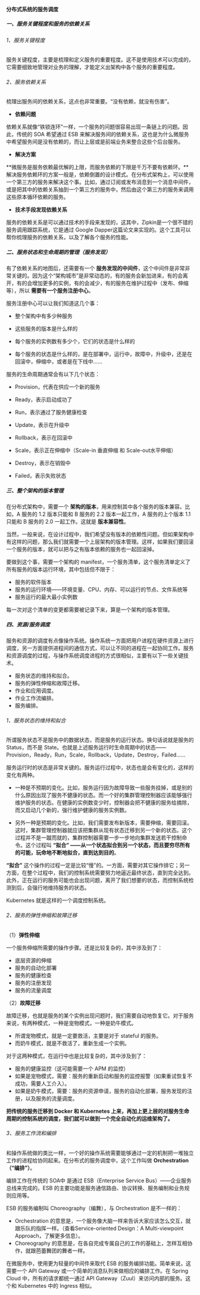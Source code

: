 #### 分布式系统的服务调度

##### 一、服务关键程度和服务的依赖关系

###### 1、服务关键程度

服务关键程度，主要是梳理和定义服务的重要程度。这不是使用技术可以完成的，它需要细致地管理对业务的理解，才能定义出架构中各个服务的重要程度。

###### 2、服务依赖关系

梳理出服务间的依赖关系，这点也非常重要。“没有依赖，就没有伤害”。

- **依赖问题**

依赖关系就像“铁锁连环”一样，一个服务的问题很容易出现一条链上的问题。因此，传统的 SOA 希望通过 ESB 来解决服务间的依赖关系，这也是为什么微服务中希望服务间是没有依赖的，而让上层或是前端业务来整合这些个后台服务。

- **解决方案**

**微服务是服务依赖最优解的上限，而服务依赖的下限是千万不要有依赖环。**解决服务依赖环的方案一般是，依赖倒置的设计模式。在分布式架构上，可以使用一个第三方的服务来解决这个事。比如，通过订阅或发布消息到一个消息中间件，或是把其中的依赖关系抽到一个第三方的服务中，然后由这个第三方的服务来调用这些原本循环依赖的服务。

- **技术手段发现依赖关系**

服务的依赖关系是可以通过技术的手段来发现的，这其中，Zipkin是一个很不错的服务调用跟踪系统，它是通过 Google Dapper这篇论文来实现的。这个工具可以帮你梳理服务的依赖关系，以及了解各个服务的性能。

##### 二、服务状态和生命周期的管理（服务发现）

有了依赖关系的地图后，还需要有一个 **服务发现的中间件**，这个中间件是非常非常关键的。因为这个“架构城市”是非常动态的，有的服务会新加进来，有的会离开，有的会增加更多的实例，有的会减少，有的服务在维护过程中（发布、伸缩等），所以 **需要有一个服务注册中心**。

服务注册中心可以让我们知道这几个事：

- 整个架构中有多少种服务

- 这些服务的版本是什么样的
- 每个服务的实例数有多少个，它们的状态是什么样的
- 每个服务的状态是什么样的，是在部署中，运行中，故障中，升级中，还是在回滚中，伸缩中，或者是在下线中……

服务的生命周期通常会有以下几个状态：

- Provision，代表在供应一个新的服务
- Ready，表示启动成功了
- Run，表示通过了服务健康检查
- Update，表示在升级中
- Rollback，表示在回滚中
- Scale，表示正在伸缩中（Scale-in 垂直伸缩 和 Scale-out水平伸缩）

- Destroy，表示在销毁中
- Failed，表示失败状态

##### 三、整个架构的版本管理

在分布式架构中，需要一个 **架构的版本**，用来控制其中各个服务的版本兼容。比如，A 服务的 1.2 版本只能和 B 服务的 2.2 版本一起工作，A 服务的上个版本 1.1 只能和 B 服务的 2.0 一起工作。这就是 **版本兼容性**。

当然，一般来说，在设计过程中，我们希望没有版本的依赖性问题。但如果架构中有这样的问题，那么我们就需要一个上层架构的版本管理。这样，如果我们要回滚一个服务的版本，就可以把与之有版本依赖的服务也一起回滚掉。

要做到这个事，需要一个架构的 manifest，一个服务清单，这个服务清单定义了所有服务的版本运行环境，其中包括但不限于：

- 服务的软件版本
- 服务的运行环境——环境变量、CPU、内存、可以运行的节点、文件系统等
- 服务运行的最大最小实例数

每一次对这个清单的变更都需要被记录下来，算是一个架构的版本管理。

##### 四、资源/服务调度

服务和资源的调度有点像操作系统。操作系统一方面把用户进程在硬件资源上进行调度，另一方面提供进程间的通信方式，可以让不同的进程在一起协同工作。服务和资源调度的过程，与操作系统调度进程的方式很相似，主要有以下一些关键技术。

- 服务状态的维持和拟合。
- 服务的弹性伸缩和故障迁移。
- 作业和应用调度。
- 作业工作流编排。
- 服务编排。

###### 1、服务状态的维持和拟合

所谓服务状态不是服务中的数据状态，而是服务的运行状态。换句话说就是服务的 Status，而不是 State。也就是上述服务运行时生命周期中的状态——Provision，Ready，Run，Scale，Rollback，Update，Destroy，Failed……

服务运行时的状态是非常关键的。服务运行过程中，状态也是会有变化的，这样的变化有两种。

- 一种是不预期的变化。比如，服务运行因为故障导致一些服务挂掉，或是别的什么原因出现了服务不健康的状态。而一个好的集群管理控制器应该能够强行维护服务的状态。在健康的实例数变少时，控制器会把不健康的服务给摘除，而又启动几个新的，强行维护健康的服务实例数。

- 另外一种是预期的变化。比如，我们需要发布新版本，需要伸缩，需要回滚。这时，集群管理控制器就应该把集群从现有状态迁移到另一个新的状态。这个过程并不是一蹴而就的，集群控制器需要一步一步地向集群发送若干控制命令。这个过程叫 **“拟合” ——从一个状态拟合到另一个状态，而且要穷尽所有的可能，玩命地不断地拟合，直到达到目的**。

**“拟合”** 这个操作的过程一定是比较“慢”的。一方面，需要对其它操作排它；另一方面，在整个过程中，我们的控制系统需要努力地逼近最终状态，直到完全达到。此外，正在运行的服务可能也会出现问题，离开了我们想要的状态，而控制系统检测到后，会强行地维持服务的状态。

Kubernetes 就是这样的一个调度控制系统。

###### 2、服务的弹性伸缩和故障迁移

（1）**弹性伸缩**

一个服务伸缩所需要的操作步骤。还是比较复杂的，其中涉及到了：

- 底层资源的伸缩
- 服务的自动化部署
- 服务的健康检查
- 服务的注册发现
- 服务的流量调度

（2）**故障迁移**

故障迁移，也就是服务的某个实例出现问题时，我们需要自动地恢复它。对于服务来说，有两种模式，一种是宠物模式，一种是奶牛模式。

- 所谓宠物模式，就是一定要救活，主要是对于 stateful 的服务。
- 而奶牛模式，就是不救活了，重新生成一个实例。

对于这两种模式，在运行中也是比较复杂的，其中涉及到了：

- 服务的健康监控（这可能需要一个 APM 的监控）
- 如果是宠物模式，需要：服务的重新启动和服务的监控报警（如果重试恢复不成功，需要人工介入）。
- 如果是奶牛模式，需要：服务的资源申请，服务的自动化部署，服务发现的注册，以及服务的流量调度。

**把传统的服务迁移到 Docker 和 Kubernetes 上来，再加上更上层的对服务生命周期的控制系统的调度，我们就可以做到一个完全自动化的运维架构了。**

###### 3、服务工作流和编排

和操作系统做的类比一样，一个好的操作系统需要能够通过一定的机制把一堆独立工作的进程给协同起来。在分布式的服务调度中，这个工作叫做 **Orchestration（“编排”）**。

编排工作在传统的 SOA中 是通过 ESB（Enterprise Service Bus）——企业服务总线来完成的。ESB 的主要功能是服务通信路由、协议转换、服务编制和业务规则应用等。

ESB 的服务编制叫 Choreography（编舞），与 Orchestration 是不一样的：

- Orchestration 的意思是，一个服务像大脑一样来告诉大家应该怎么交互，就跟乐队的指挥一样。（查看Service-oriented Design：A Multi-viewpoint Approach，了解更多信息）。
- Choreography 的意思是，在各自完成专属自己的工作的基础上，怎样互相协作，就跟芭蕾舞团的舞者一样。

在微服务中，使用更为轻量的中间件来取代 ESB 的服务编排功能。简单来说，这需要一个 API Gateway 或一个简单的消息队列来做相应的编排工作。在 Spring Cloud 中，所有的请求都统一通过 API Gateway（Zuul）来访问内部的服务。这个和 Kubernetes 中的 Ingress 相似。